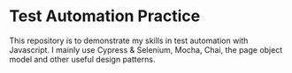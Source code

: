 # Test Automation Practice

This repository is to demonstrate my skills in test automation with Javascript.
I mainly use Cypress & Selenium, Mocha, Chai, the page object model and other useful design patterns.